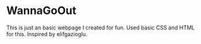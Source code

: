 # WannaGoOut
This is just an basic webpage I created for fun. Used basic CSS and HTML for this. Inspired by elifgazioglu.
